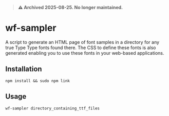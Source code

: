 > **⚠️ Archived 2025-08-25. No longer maintained.**

# wf-sampler

A script to generate an HTML page of font samples in a directory for any true Type Type fonts found there.
The CSS to define these fonts is also generated enabling you to use these fonts in your web-based applications.

## Installation

    npm install && sudo npm link

## Usage

    wf-sampler directory_containing_ttf_files

